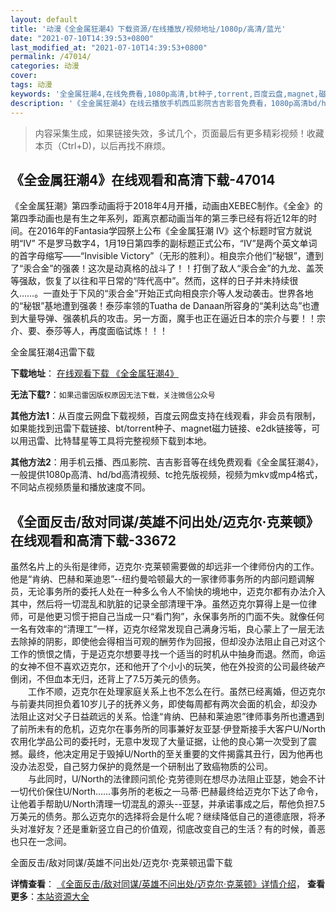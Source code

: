 ```yaml
---
layout: default
title: '动漫《全金属狂潮4》下载资源/在线播放/视频地址/1080p/高清/蓝光'
date: "2021-07-10T14:39:53+0800"
last_modified_at: "2021-07-10T14:39:53+0800"
permalink: /47014/
categories: 动漫
cover:
tags: 动漫
keywords: '全金属狂潮4,在线免费看,1080p高清,bt种子,torrent,百度云盘,magnet,磁力链,迅雷下载资源'
description: '《全金属狂潮4》在线云播放手机西瓜影院吉吉影音免费看，1080p高清bd/hd未删减完整版和tc抢先枪版，mkv/mp4格式，附带bt/torrent种子、magnet/磁力链、百度云盘、网盘资源迅雷下载链接'
---
```


>内容采集生成，如果链接失效，多试几个，页面最后有更多精彩视频！收藏本页（Ctrl+D)，以后再找不麻烦。


## 《全金属狂潮4》在线观看和高清下载-47014

《全金属狂潮》第四季动画将于2018年4月开播，动画由XEBEC制作。《全金》的第四季动画也是有生之年系列，距离京都动画当年的第三季已经有将近12年的时间。在2016年的Fantasia学园祭上公布《全金属狂潮 IV》这个标题时官方就说明“IV” 不是罗马数字4，1月19日第四季的副标题正式公布，“IV”是两个英文单词的首字母缩写——“Invisible Victory”（无形的胜利）。相良宗介他们“秘银”，遭到了“汞合金”的强袭！这次是动真格的战斗了！！打倒了敌人“汞合金”的九龙、盖茨等强敌，恢复了以往和平日常的“阵代高中”。然而，这样的日子并未持续很久……。一直处于下风的“汞合金”开始正式向相良宗介等人发动袭击。世界各地的“秘银”基地遭到强袭！泰莎率领的Tuatha de Danaan所容身的“美利达岛”也遭到大量导弹、强袭机兵的攻击。另一方面，魔手也正在逼近日本的宗介与要！！宗介、要、泰莎等人，再度面临试炼！！！


全金属狂潮4迅雷下载

**下载地址**： [在线观看下载 《全金属狂潮4》](https://www.993dy.com//vod-detail-id-30415.html) 


**无法下载?**：`如果迅雷因版权原因无法下载，关注微信公众号 `

**其他方法1**：从百度云网盘下载视频，百度云网盘支持在线观看，非会员有限制，如果能找到迅雷下载链接、bt/torrent种子、magnet磁力链接、e2dk链接等，可以用迅雷、比特彗星等工具将完整视频下载到本地。

**其他方法2**：用手机云播、西瓜影院、吉吉影音等在线免费观看《全金属狂潮4》，一般提供1080p高清、hd/bd高清视频、tc抢先版视频，视频为mkv或mp4格式，不同站点视频质量和播放速度不同。


## 《全面反击/敌对同谋/英雄不问出处/迈克尔·克莱顿》在线观看和高清下载-33672

虽然名片上的头衔是律师，迈克尔&middot;克莱顿需要做的却远非一个律师份内的工作。他是&ldquo;肯纳、巴赫和莱迪恩&rdquo;--纽约曼哈顿最大的一家律师事务所的内部问题调解员，无论事务所的委托人处在一种多么令人不愉快的境地中，迈克尔都有办法介入其中，然后将一切混乱和肮脏的记录全部清理干净。虽然迈克尔算得上是一位律师，可是他更习惯于把自己当成一只&ldquo;看门狗&rdquo;，永保事务所的门面不失。就像任何一名有效率的&ldquo;清理工&rdquo;一样，迈克尔经常发现自己满身污垢，良心蒙上了一层无法去除掉的阴影，即使他会得相当可观的酬劳作为回报，但却没办法阻止自己对这个工作的愤恨之情，于是迈克尔想要寻找一个适当的时机从中抽身而退。然而，命运的女神不但不喜欢迈克尔，还和他开了个小小的玩笑，他在外投资的公司最终破产倒闭，不但血本无归，还背上了7.5万美元的债务。<br />　　工作不顺，迈克尔在处理家庭关系上也不怎么在行。虽然已经离婚，但迈克尔与前妻共同担负着10岁儿子的抚养义务，即使每周都有两次会面的机会，却没办法阻止这对父子日益疏远的关系。恰逢&ldquo;肯纳、巴赫和莱迪恩&rdquo;律师事务所也遭遇到了前所未有的危机，迈克尔在事务所的同事兼好友亚瑟·伊登斯接手大客户U/North农用化学品公司的委托时，无意中发现了大量证据，让他的良心第一次受到了震撼。最终，他决定用足于毁掉U/North的至关重要的文件揭露其丑行，因为他再也没办法忍受，自己努力保护的竟然是一个研制出了致癌物质的公司。<br />　　与此同时，U/North的法律顾问凯伦&middot;克劳德则在想尽办法阻止亚瑟，她会不计一切代价保住U/North……事务所的老板之一马蒂·巴赫最终给迈克尔下达了命令，让他着手帮助U/North清理一切混乱的源头--亚瑟，并承诺事成之后，帮他负担7.5万美元的债务。那么迈克尔的选择将会是什么呢？继续降低自己的道德底限，将矛头对准好友？还是重新竖立自己的价值观，彻底改变自己的生活？有的时候，善恶也只在一念间。


全面反击/敌对同谋/英雄不问出处/迈克尔·克莱顿迅雷下载

**详情查看**： [《全面反击/敌对同谋/英雄不问出处/迈克尔·克莱顿》详情介绍](/movie/33672/)， **查看更多**：[本站资源大全](/movie/t/all/)

